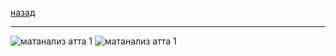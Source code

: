 [назад](../../../../README.md)
***
![матанализ атта 1](../../../../images/2-sem/mathan/preng-ib/att2/pr3.jpg)
![матанализ атта 1](../../../../images/2-sem/mathan/preng-ib/att2/pr4.jpg)